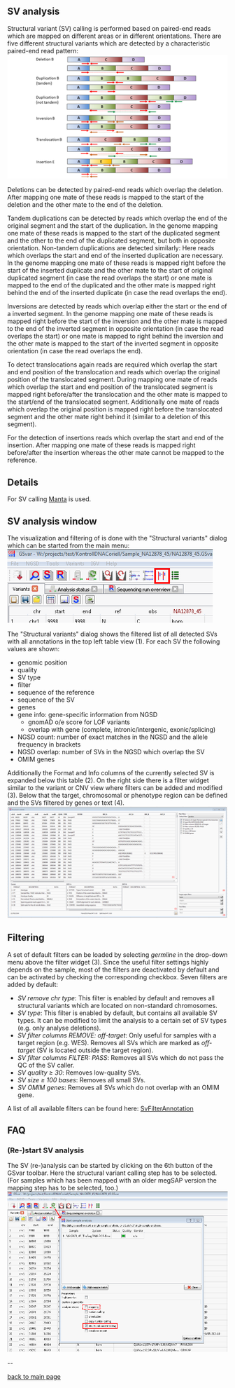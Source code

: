 ## SV analysis

Structural variant (SV) calling is performed based on paired-end reads which are mapped on different areas or in different orientations.
There are five different structural variants which are detected by a characteristic paired-end read pattern:
![alt text](sv_read_pattern.png)

Deletions can be detected by paired-end reads which overlap the deletion. After mapping one mate of these reads is mapped to the start of the deletion and the other mate to the end of the deletion. 

Tandem duplications can be detected by reads which overlap the end of the original segment and the start of the duplication. In the genome mapping one mate of these reads is mapped to the start of the duplicated segment and the other to the end of the duplicated segment, but both in opposite orientation. Non-tandem duplications are detected similarly: Here reads which overlaps the start and end of the inserted duplication are necessary. In the genome mapping one mate of these reads is mapped right before the start of the inserted duplicate and the other mate to the start of original duplicated segment (in case the read overlaps the start) or one mate is mapped to the end of the duplicated and the other mate is mapped right behind the end of the inserted duplicate (in case the read overlaps the end).

Inversions are detected by reads which overlap either the start or the end of a inverted segment. In the genome mapping one mate of these reads is mapped right before the start of the inversion and the other mate is mapped to the end of the inverted segment in opposite orientation (in case the read overlaps the start) or one mate is mapped to right behind the inversion and the other mate is mapped to the start of the inverted segment in opposite orientation (in case the read overlaps the end).

To detect translocations again reads are required which overlap the start and end position of the translocation and reads which overlap the original position of the translocated segment. During mapping one mate of reads which overlap the start and end position of the translocated segment is mapped right before/after the translocation and the other mate is mapped to the start/end of the translocated segment. Additionally one mate of reads which overlap the original position is mapped right before the translocated segment and the other mate right behind it (similar to a deletion of this segment).

For the detection of insertions reads which overlap the start and end of the insertion. After mapping one mate of these reads is mapped right before/after the insertion whereas the other mate cannot be mapped to the reference.


## Details

For SV calling [Manta](https://github.com/Illumina/manta) is used.

## SV analysis window

The visualization and filtering of is done with the "Structural variants" dialog which can be started from the main menu:
![SV menu](sv_menu.png)

The "Structural variants" dialog shows the filtered list of all detected SVs with all annotations in the top left table view (1). For each SV the following values are shown:

* genomic position
* quality
* SV type
* filter
* sequence of the reference
* sequence of the SV
* genes
* gene info: gene-specific information from NGSD
	* gnomAD o/e score for LOF variants
	* overlap with gene (complete, intronic/intergenic, exonic/splicing) 
* NGSD count: number of exact matches in the NGSD and the allele frequency in brackets
* NGSD overlap: number of SVs in the NGSD which overlap the SV
* OMIM genes	

Additionally the Format and Info columns of the currently selected SV is expanded below this table (2). On the right side there is a filter widget similar to the variant or CNV view where filters can be added and modified (3). Below that the target, chromosomal or phenotype region can be defined and the SVs filtered by genes or text (4). 
![SV window](sv_window.png)

## Filtering

A set of default filters can be loaded by selecting *germline* in the drop-down menu above the filter widget (3). Since the useful filter settings highly depends on the sample, most of the filters are deactivated by default and can be activated by checking the corresponding checkbox. Seven filters are added by default:

* *SV remove chr type*: This filter is enabled by default and removes all structural variants which are located on non-standard chromosomes.
* *SV type*: This filter is enabled by default, but contains all available SV types. It can be modified to limit the analysis to a certain set of SV types (e.g. only analyse deletions).
* *SV filter columns REMOVE: off-target*: Only useful for samples with a target region (e.g. WES). Removes all SVs which are marked as *off-target* (SV is located outside the target region).
* *SV filter columns FILTER: PASS*: Removes all SVs which do not pass the QC of the SV caller.
* *SV quality ≥ 30*: Removes low-quality SVs.
* *SV size ≥ 100 bases*: Removes all small SVs.
* *SV OMIM genes*: Removes all SVs which do not overlap with an OMIM gene.

A list of all available filters can be found here: [SvFilterAnnotation]()

## FAQ

### (Re-)start SV analysis

The SV (re-)analysis can be started by clicking on the 6th button of the GSvar toolbar. Here the structural variant calling step has to be selected. (For samples which has been mapped with an older megSAP version the mapping step has to be selected, too.)
![SV reanalysis](sv_reanalysis.png)


--

[back to main page](index.md)

























